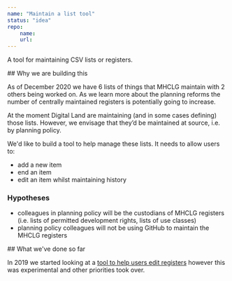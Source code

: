 ```yaml
---
name: "Maintain a list tool"
status: "idea"
repo:
    name:
    url:
---
```


A tool for maintaining CSV lists or registers.

## Why we are building this

As of December 2020 we have 6 lists of things that MHCLG maintain with 2 others being worked on. As we learn more about the planning reforms the number of centrally maintained registers is potentially going to increase.

At the moment Digital Land are maintaining (and in some cases defining) those lists. However, we envisage that they’d be maintained at source, i.e. by planning policy.

We'd like to build a tool to help manage these lists. It needs to allow users to:

* add a new item
* end an item
* edit an item whilst maintaining history

### Hypotheses

* colleagues in planning policy will be the custodians of MHCLG registers (i.e. lists of permitted development rights, lists of use classes)
* planning policy colleagues will not be using GitHub to maintain the MHCLG registers


## What we've done so far

In 2019 we started looking at a [tool to help users edit registers](https://github.com/digital-land/register-editing-tool) however this was experimental and other priorities took over.